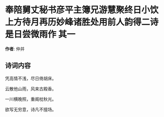 # 奉陪舅丈秘书彦平主簿兄游慧聚终日小饮上方待月再历妙峰诸胜处用前人韵得二诗是日尝微雨作  其一

**作者**: 仲并

## 诗词内容

凭高情不浅，尽日倚胡床。

云散他山雨，风来古殿香。

一川横晚照，重阁枕秋光。

欲写无穷意，诗凡不擅场。

